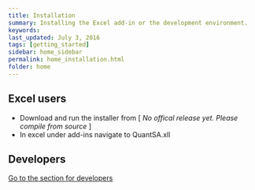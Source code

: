 ```yaml
---
title: Installation
summary: Installing the Excel add-in or the development environment.
keywords: 
last_updated: July 3, 2016
tags: [getting_started]
sidebar: home_sidebar
permalink: home_installation.html
folder: home
---
```


## Excel users

* Download and run the installer from \[ *No offical release yet.  Please compile from source* \]
* In excel under add-ins navigate to QuantSA.xll

## Developers

[Go to the section for developers](/home_setup.html)

